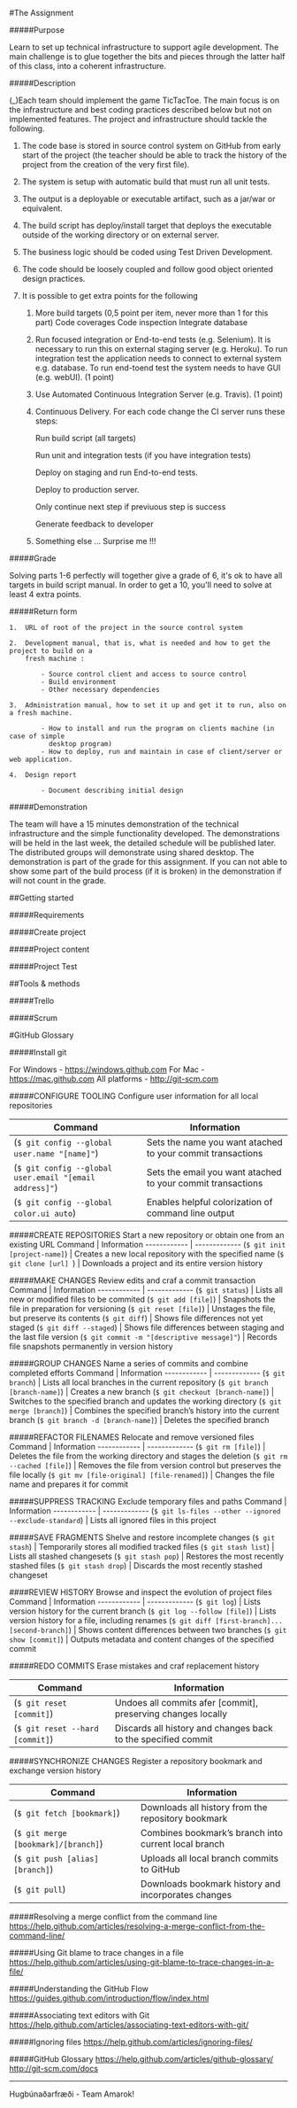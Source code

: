 
#The Assignment


#####Purpose 

Learn to set up technical infrastructure to support agile development. The main challenge is
to glue together the bits and pieces through the latter half of this class, into a coherent
infrastructure.


#####Description

(_)Each team should implement the game TicTacToe. The main focus is on the infrastructure
and best coding practices described below but not on implemented features.
The project and infrastructure should tackle the following.

1.  The code base is stored in source control system on GitHub from early start of the project (the teacher should be able to track the history of the project from the creation of the very first file).

2.  The system is setup with automatic build that must run all unit tests.
    
3.  The output is a deployable or executable artifact, such as a jar/war or equivalent. 
    
4.  The build script has deploy/install target that deploys the executable outside of the working directory or on external server.
    
5.  The business logic should be coded using Test Driven Development.
    
6.  The code should be loosely coupled and follow good object oriented design practices.
    
7.  It is possible to get extra points for the following
    
    1.  More build targets (0,5 point per item, never more than 1 for this part)
    	Code coverages
		Code inspection
		Integrate database

    2.  Run focused integration or End-to-end tests (e.g. Selenium). It is necessary to run this on external staging server (e.g. Heroku). To run integration test the application needs to connect to external system e.g. database. To run end-toend test the system needs to have GUI (e.g. webUI). (1 point)
    
    3.  Use Automated Continuous Integration Server (e.g. Travis). (1 point)
    
    4.  Continuous Delivery. For each code change the CI server runs these steps:
        
		Run build script (all targets)
	
		Run unit and integration tests (if you have integration tests)
	
		Deploy on staging and run End-to-end tests.
	
		Deploy to production server.
	
		Only continue next step if previuous step is success
	
		Generate feedback to developer
                
    5.  Something else ... Surprise me !!!
    


#####Grade

Solving parts 1-6 perfectly will together give a grade of 6, it's ok to have all targets in 
build script manual. In order to get a 10, you'll need to solve at least 4 extra points.



#####Return form

    
    1.  URL of root of the project in the source control system
    
    2.  Development manual, that is, what is needed and how to get the project to build on a
        fresh machine :
        
            - Source control client and access to source control
            - Build environment
            - Other necessary dependencies
            
    3.  Administration manual, how to set it up and get it to run, also on a fresh machine.
            
            - How to install and run the program on clients machine (in case of simple 
              desktop program)
            - How to deploy, run and maintain in case of client/server or web application.
    
    4.  Design report
    
            - Document describing initial design



#####Demonstration

The team will have a 15 minutes demonstration of the technical infrastructure and the simple
functionality developed. The demonstrations will be held in the last week, the detailed
schedule will be published later. The distributed groups will demonstrate using shared
desktop. The demonstration is part of the grade for this assignment. If you can not able to
show some part of the build process (if it is broken) in the demonstration if will not
count in the grade.



##Getting started


#####Requirements



#####Create project


#####Project content



#####Project Test




##Tools & methods


#####Trello



#####Scrum

#GitHub Glossary

#####Install git

For Windows     - https://windows.github.com
For Mac         - https://mac.github.com
All platforms   - http://git-scm.com

#####CONFIGURE TOOLING
Configure user information for all local repositories

Command | Information
------------ | -------------
(`$ git config --global user.name "[name]"`) | Sets the name you want atached to your commit transactions
(`$ git config --global user.email "[email address]"`) | Sets the email you want atached to your commit transactions
(`$ git config --global color.ui auto`) | Enables helpful colorization of command line output

#####CREATE REPOSITORIES
Start a new repository or obtain one from an existing URL
Command | Information
------------ | -------------
(`$ git init [project-name]`) | Creates a new local repository with the specified name
(`$ git clone [url] `) | Downloads a project and its entire version history

#####MAKE CHANGES
Review edits and craf a commit transaction
Command | Information
------------ | -------------
(`$ git status`) | Lists all new or modified files to be commited
(`$ git add [file]`) | Snapshots the file in preparation for versioning
(`$ git reset [file]`) | Unstages the file, but preserve its contents
(`$ git diff`) | Shows file differences not yet staged
(`$ git diff --staged`) | Shows file differences between staging and the last file version
(`$ git commit -m "[descriptive message]"`) | Records file snapshots permanently in version history

#####GROUP CHANGES
Name a series of commits and combine completed efforts
Command | Information
------------ | -------------
(`$ git branch`) | Lists all local branches in the current repository
(`$ git branch [branch-name]`) | Creates a new branch
(`$ git checkout [branch-name]`) | Switches to the specified branch and updates the working directory
(`$ git merge [branch]`) | Combines the specified branch’s history into the current branch
(`$ git branch -d [branch-name]`) | Deletes the specified branch

#####REFACTOR FILENAMES
Relocate and remove versioned files
Command | Information
------------ | -------------
(`$ git rm [file]`) | Deletes the file from the working directory and stages the deletion
(`$ git rm --cached [file]`) | Removes the file from version control but preserves the file locally
(`$ git mv [file-original] [file-renamed]`) | Changes the file name and prepares it for commit

#####SUPPRESS TRACKING
Exclude temporary files and paths
Command | Information
------------ | -------------
(`$ git ls-files --other --ignored --exclude-standard`) | Lists all ignored files in this project

#####SAVE FRAGMENTS
Shelve and restore incomplete changes
(`$ git stash`) | Temporarily stores all modified tracked files
(`$ git stash list`) | Lists all stashed changesets
(`$ git stash pop`) | Restores the most recently stashed files
(`$ git stash drop`) | Discards the most recently stashed changeset

####REVIEW HISTORY
Browse and inspect the evolution of project files
Command | Information
------------ | -------------
(`$ git log`) | Lists version history for the current branch
(`$ git log --follow [file]`) | Lists version history for a file, including renames
(`$ git diff [first-branch]...[second-branch]`) | Shows content differences between two branches
(`$ git show [commit]`) | Outputs metadata and content changes of the specified commit


#####REDO COMMITS
Erase mistakes and craf replacement history

Command | Information
------------ | -------------
(`$ git reset [commit]`) | Undoes all commits afer [commit], preserving changes locally
(`$ git reset --hard [commit]`) | Discards all history and changes back to the specified commit

#####SYNCHRONIZE CHANGES
Register a repository bookmark and exchange version history

Command | Information
------------ | -------------
(`$ git fetch [bookmark]`) | Downloads all history from the repository bookmark
(`$ git merge [bookmark]/[branch]`) | Combines bookmark’s branch into current local branch
(`$ git push [alias] [branch]`) | Uploads all local branch commits to GitHub
(`$ git pull`) | Downloads bookmark history and incorporates changes


#####Resolving a merge conflict from the command line
https://help.github.com/articles/resolving-a-merge-conflict-from-the-command-line/

#####Using Git blame to trace changes in a file
https://help.github.com/articles/using-git-blame-to-trace-changes-in-a-file/

#####Understanding the GitHub Flow
https://guides.github.com/introduction/flow/index.html

#####Associating text editors with Git
https://help.github.com/articles/associating-text-editors-with-git/

#####Ignoring files
https://help.github.com/articles/ignoring-files/

#####GitHub Glossary
https://help.github.com/articles/github-glossary/
http://git-scm.com/docs


---

Hugbúnaðarfræði - Team Amarok!

